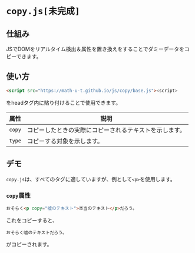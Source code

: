 # `copy.js[未完成]`

## 仕組み

JSでDOMをリアルタイム検出＆属性を置き換えをすることでダミーデータをコピーできます。

## 使い方

```html
<script src="https://math-u-t.github.io/js/copy/base.js"><script>
```

をheadタグ内に貼り付けることで使用できます。

|属性|説明|
|-|-|
|`copy`|コピーしたときの実際にコピーされるテキストを示します。|
|`type`|コピーする対象を示します。|

## デモ

`copy.js`は、すべてのタグに適していますが、例として`<p>`を使用します。

### `copy`属性

```html
おそらく<p copy="嘘のテキスト">本当のテキスト</p>だろう。
```

これをコピーすると、

```
おそらく嘘のテキストだろう。
```

がコピーされます。